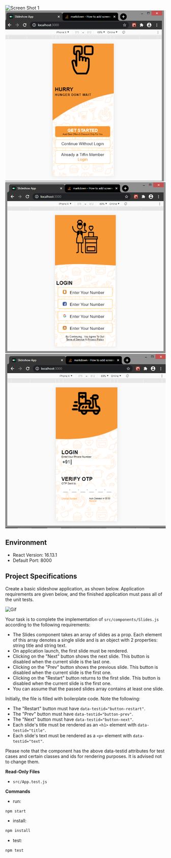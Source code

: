 ﻿![Screen Shot 1](screenshot/Screensho%20(231).png)
![Screen Shot 2](screenshot/Screenshot%20(233).png)
![Screen Shot 3](screenshot/Screenshot%20(234).png)
![Screen Shot 5](screenshot/Screenshot%20(235).png)



## Environment 

- React Version: 16.13.1
- Default Port: 8000

## Project Specifications 

Create a basic slideshow application, as shown below. Application requirements are given below, and the finished application must pass all of the unit tests.

![Gif](https://hrcdn.net/s3_pub/istreet-assets/j3Q6jXZ3DOOPRlCs9hFcnQ/slideshow.gif)

Your task is to complete the implementation of `src/components/Slides.js` according to the following requirements:

- The Slides component takes an array of slides as a prop. Each element of this array denotes a single slide and is an object with 2 properties: string title and string text.
- On application launch, the first slide must be rendered.
- Clicking on the "Next" button shows the next slide. This button is disabled when the current slide is the last one.
- Clicking on the "Prev" button shows the previous slide. This button is disabled when the current slide is the first one.
- Clicking on the "Restart" button returns to the first slide. This button is disabled when the current slide is the first one.
- You can assume that the passed slides array contains at least one slide.


Initially, the file is filled with boilerplate code. Note the following:

- The "Restart" button must have `data-testid="button-restart"`.
- The "Prev" button must have `data-testid="button-prev"`.
- The "Next" button must have `data-testid="button-next"`.
- Each slide's title must be rendered as an `<h1>` element with `data-testid="title"`.
- Each slide's text must be rendered as a `<p>` element with `data-testid="text"`.

Please note that the component has the above data-testid attributes for test cases and certain classes and ids for rendering purposes. It is advised not to change them.

**Read-Only Files**
- `src/App.test.js`

**Commands**
- run: 
```bash
npm start
```
- install: 
```bash
npm install
```
- test: 
```bash
npm test
```
